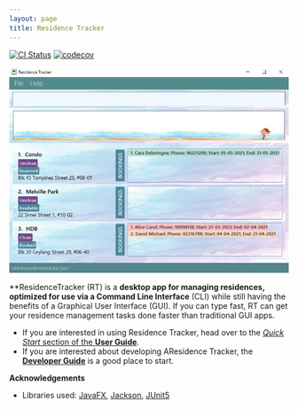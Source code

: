 ```yaml
---
layout: page
title: Residence Tracker
---
```


[![CI Status](https://github.com/AY2021S2-CS2103-T16-3/tp/workflows/Java%20CI/badge.svg)](https://github.com/AY2021S2-CS2103-T16-3/tp/actions)
[![codecov](https://codecov.io/gh/AY2021S2-CS2103-T16-3/tp/branch/master/graph/badge.svg?token=U5L6JM6HMZ)](https://codecov.io/gh/AY2021S2-CS2103-T16-3/tp)

![Ui](images/Ui.png)

**ResidenceTracker (RT) is a **desktop app for managing residences, optimized for use via a Command Line Interface** (CLI) while still having the benefits of a Graphical User Interface (GUI). If you can type fast, RT can get your residence management tasks done faster than traditional GUI apps.

* If you are interested in using Residence Tracker, head over to the [_Quick Start_ section of the **User Guide**](UserGuide.html#quick-start).
* If you are interested about developing AResidence Tracker, the [**Developer Guide**](DeveloperGuide.html) is a good place to start.


**Acknowledgements**

* Libraries used: [JavaFX](https://openjfx.io/), [Jackson](https://github.com/FasterXML/jackson), [JUnit5](https://github.com/junit-team/junit5)
